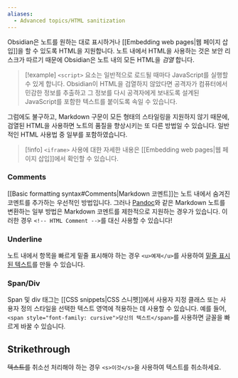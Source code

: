 ```yaml
---
aliases:
  - Advanced topics/HTML sanitization
---
```


Obsidian은 노트를 원하는 대로 표시하거나 [[Embedding web pages|웹 페이지 삽입]]을 할 수 있도록 HTML을 지원합니다. 노트 내에서 HTML을 사용하는 것은 보안 리스크가 따르기 때문에 Obsidian은 노트 내의 모든 HTML을 _검열_ 합니다.

> [!example] 
> `<script>` 요소는 일반적으로 로드될 때마다 JavaScript를 실행할 수 있게 합니다. Obsidian이 HTML을 검열하지 않았다면 공격자가 컴퓨터에서 민감한 정보를 추출하고 그 정보를 다시 공격자에게 보내도록 설계된 JavaScript를 포함한 텍스트를 붙이도록 속일 수 있습니다.

그럼에도 불구하고, Markdown 구문이 모든 형태의 스타일링을 지원하지 않기 때문에, 검열된 HTML을 사용하면 노트의 품질을 향상시키는 또 다른 방법일 수 있습니다. 일반적인 HTML 사용법 중 일부를 포함하였습니다.

> [!info] `<iframe>` 사용에 대한 자세한 내용은 [[Embedding web pages|웹 페이지 삽입]]에서 확인할 수 있습니다.

### Comments

[[Basic formatting syntax#Comments|Markdown 코멘트]]는 노트 내에서 숨겨진 코멘트를 추가하는 우선적인 방법입니다. 그러나 [Pandoc](https://pandoc.org/)와 같은 Markdown 노트를 변환하는 일부 방법은 Markdown 코멘트를 제한적으로 지원하는 경우가 있습니다. 이러한 경우 `<!-- HTML Comment -->`를 대신 사용할 수 있습니다!

### Underline

노트 내에서 항목을 빠르게 밑줄 표시해야 하는 경우 `<u>예제</u>`를 사용하여 <u>밑줄 표시된 텍스트</u>를 만들 수 있습니다.

### Span/Div

Span 및 div 태그는 [[CSS snippets|CSS 스니펫]]에서 사용자 지정 클래스 또는 사용자 정의 스타일을 선택한 텍스트 영역에 적용하는 데 사용할 수 있습니다. 예를 들어, `<span style="font-family: cursive">당신의 텍스트</span>`를 사용하면 글꼴을 빠르게 <span style="font-family: cursive">바꿀 수 있습니다.</span>

## Strikethrough

<s>텍스트를</s> 취소선 처리해야 하는 경우 `<s>이것</s>`을 사용하여 텍스트를 취소하세요.



